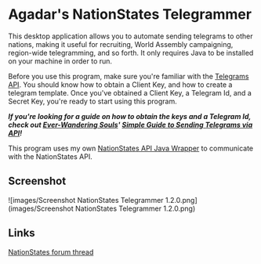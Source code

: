 # Agadar's NationStates Telegrammer

This desktop application allows you to automate sending telegrams to other nations, making it useful for recruiting, World Assembly campaigning, region-wide telegramming, and so forth. It only requires Java to be installed on your machine in order to run.

Before you use this program, make sure you're familiar with the [Telegrams API](https://www.nationstates.net/pages/api.html#telegrams). You should know how to obtain a Client Key, and how to create a telegram template. Once you've obtained a Client Key, a Telegram Id, and a Secret Key, you're ready to start using this program.

**_If you're looking for a guide on how to obtain the keys and a Telegram Id, check out [Ever-Wandering Souls](https://www.nationstates.net/nation=ever-wandering_souls)' [Simple Guide to Sending Telegrams via API](http://forum.nationstates.net/viewtopic.php?f=15&t=350586)!_**

This program uses my own [NationStates API Java Wrapper](https://github.com/Agadar/NationStates-api-java-wrapper) to communicate with the NationStates API.

## Screenshot

![images/Screenshot NationStates Telegrammer 1.2.0.png](images/Screenshot NationStates Telegrammer 1.2.0.png)

## Links

[NationStates forum thread](https://forum.nationstates.net/viewtopic.php?f=15&t=388960)
